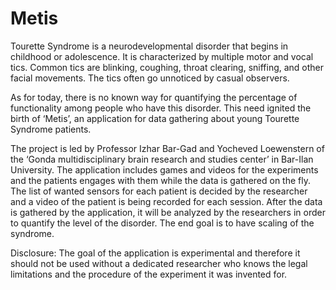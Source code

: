 # Metis

Tourette Syndrome is a neurodevelopmental disorder that begins in childhood or adolescence. It is characterized by multiple motor and vocal tics. Common tics are blinking, coughing, throat clearing, sniffing, and other facial movements. The tics often go unnoticed by casual observers.

As for today, there is no known way for quantifying the percentage of functionality among people who have this disorder.
This need ignited the birth of ‘Metis’, an application for data gathering about young Tourette Syndrome patients.

The project is led by Professor Izhar Bar-Gad and Yocheved Loewenstern of the ‘Gonda multidisciplinary brain research and studies center’ in Bar-Ilan University.
The application includes games and videos for the experiments and the patients engages with them while the data is gathered on the fly. The list of wanted sensors for each patient is decided by the researcher and a video of the patient is being recorded for each session. After the data is gathered by the application, it will be analyzed by the researchers in order to quantify the level of the disorder. The end goal is to have scaling of the syndrome.

Disclosure: The goal of the application is experimental and therefore it should not be used without a dedicated researcher who knows the legal limitations and the procedure of the experiment it was invented for.
